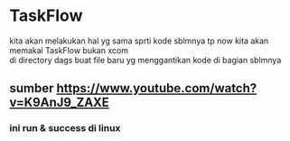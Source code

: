 # TaskFlow
kita akan melakukan hal yg sama sprti kode sblmnya tp now kita akan memakai TaskFlow bukan xcom<br>
di directory dags buat file baru yg menggantikan kode di bagian sblmnya
## sumber https://www.youtube.com/watch?v=K9AnJ9_ZAXE
### ini run & success di linux
<!-- uninstall all package with pip => pip freeze | xargs pip uninstall -y -->